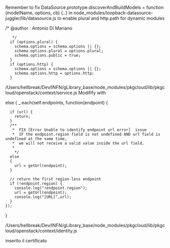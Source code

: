 
Remember to fix DataSource.prototype.discoverAndBuildModels = function (modelName, options, cb) {..}
in  node_modules/loopback-datasource-juggler/lib/datasource.js to enable plural and http.path for dynamic modules


/*
          @author : Antonio Di Mariano


       */
      if (options.plural) {
        schema.options = schema.options || {};
        schema.options.plural = options.plural;
        schema.options.public = true;
      }
      if (options.http) {
        schema.options = schema.options || {};
        schema.options.http = options.http;
      }





/Users/hellbreak/Dev/INFN/gLibrary_base/node_modules/pkgcloud/lib/pkgcloud/openstack/context/service.js
Modifify with

else {
    _.each(self.endpoints, function(endpoint) {

      if (url) {
        return;
      }
      /**
       *  FIX [Error Unable to identify endpoint url error]  issue
       *  IF the endpoint.region field is not undefined AND url field is undefined at the same time,
       *  we will not receive a valid value inside the url field.
       *
        */
      else
      {
        url = getUrl(endpoint);
      }

      // return the first region-less endpoint
      if (!endpoint.region) {
        console.log("!endpoint.region");
        url = getUrl(endpoint);
        console.log("[URL]",url);
      }
    });
  }


/Users/hellbreak/Dev/INFN/gLibrary_base/node_modules/pkgcloud/lib/pkgcloud/openstack/context/identity.js


inserito il certificato

